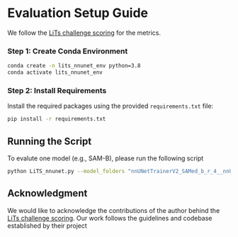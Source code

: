 
# Evaluation Setup Guide

We follow the [LiTs challenge scoring](https://github.com/PatrickChrist/lits-challenge-scoring) for the metrics.



### Step 1: Create Conda Environment

```bash
conda create -n lits_nnunet_env python=3.8
conda activate lits_nnunet_env

```

### Step 2: Install Requirements

Install the required packages using the provided `requirements.txt` file:

```bash
pip install -r requirements.txt
```


## Running the Script
To evalute one model (e.g., SAM-B), please run the following script
```bash
python LiTS_nnunet.py --model_folders "nnUNetTrainerV2_SAMed_b_r_4__nnUNetPlans__2d_p256" --base_prediction_path "path/to/nnUNet_results/Dataset003_Liver/" --truth_base_path "path/to//nnUNet_preprocessed/Dataset003_Liver/gt_segmentations" --output_base_path "/home/mkfmelbatel/lighter-net/results_LiTS"
```


## Acknowledgment

We would like to acknowledge the contributions of the author behind the [LiTs challenge scoring](https://github.com/PatrickChrist/lits-challenge-scoring). Our work follows the guidelines and codebase established by their project

